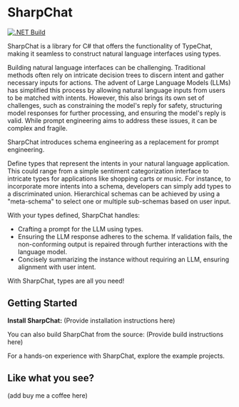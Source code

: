 # SharpChat
[![.NET Build](https://github.com/everharder/SharpChat/actions/workflows/dotnet-build.yml/badge.svg?branch=main)](https://github.com/everharder/SharpChat/actions/workflows/dotnet-build.yml)

SharpChat is a library for C# that offers the functionality of TypeChat, making it seamless to construct natural language interfaces using types.

Building natural language interfaces can be challenging. Traditional methods often rely on intricate decision trees to discern intent and gather necessary inputs for actions. The advent of Large Language Models (LLMs) has simplified this process by allowing natural language inputs from users to be matched with intents. However, this also brings its own set of challenges, such as constraining the model's reply for safety, structuring model responses for further processing, and ensuring the model's reply is valid. While prompt engineering aims to address these issues, it can be complex and fragile.

SharpChat introduces schema engineering as a replacement for prompt engineering.

Define types that represent the intents in your natural language application. This could range from a simple sentiment categorization interface to intricate types for applications like shopping carts or music. For instance, to incorporate more intents into a schema, developers can simply add types to a discriminated union. Hierarchical schemas can be achieved by using a "meta-schema" to select one or multiple sub-schemas based on user input.

With your types defined, SharpChat handles:

- Crafting a prompt for the LLM using types.
- Ensuring the LLM response adheres to the schema. If validation fails, the non-conforming output is repaired through further interactions with the language model.
- Concisely summarizing the instance without requiring an LLM, ensuring alignment with user intent.

With SharpChat, types are all you need!

## Getting Started

**Install SharpChat:**
(Provide installation instructions here)

You can also build SharpChat from the source:
(Provide build instructions here)

For a hands-on experience with SharpChat, explore the example projects.

## Like what you see?

(add buy me a coffee here)

